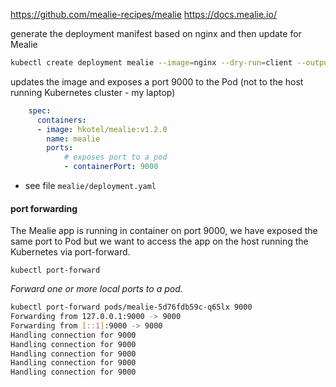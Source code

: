 https://github.com/mealie-recipes/mealie
https://docs.mealie.io/

generate the deployment manifest based on nginx and then update for Mealie

```bash
kubectl create deployment mealie --image=nginx --dry-run=client --output yaml > deployment.yaml
```
updates the image and exposes a port 9000 to the Pod (not to the host running Kubernetes cluster - my laptop)

```yaml
    spec:
      containers:
      - image: hkotel/mealie:v1.2.0
        name: mealie
        ports:
            # exposes port to a pod
            - containerPort: 9000
```

- see file `mealie/deployment.yaml`

#### port forwarding

The Mealie app is running in container on port 9000, we have exposed the same port to Pod but we want to access the app on the host running the Kubernetes via port-forward.

`kubectl port-forward`

_Forward one or more local ports to a pod._

```bash
kubectl port-forward pods/mealie-5d76fdb59c-q65lx 9000
Forwarding from 127.0.0.1:9000 -> 9000
Forwarding from [::1]:9000 -> 9000
Handling connection for 9000
Handling connection for 9000
Handling connection for 9000
Handling connection for 9000
Handling connection for 9000
```
